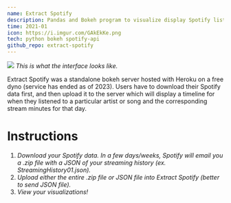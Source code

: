 ```yaml
---
name: Extract Spotify
description: Pandas and Bokeh program to visualize display Spotify listening history
time: 2021-01
icon: https://i.imgur.com/GAkEkKe.png
tech: python bokeh spotify-api
github_repo: extract-spotify
---
```


![](https://i.imgur.com/GAkEkKe.png)
*This is what the interface looks like.*

Extract Spotify was a standalone bokeh server hosted with Heroku on a free dyno (service has ended as of 2023). Users have to download their Spotify data first, and then upload it to the server which will display a timeline for when they listened to a particular artist or song and the corresponding stream minutes for that day.

# Instructions
1. *Download your Spotify data. In a few days/weeks, Spotify will email you a .zip file with a JSON of your streaming history (ex. StreamingHistory01.json).*
2. *Upload either the entire .zip file or JSON file into Extract Spotify (better to send JSON file).*
3. *View your visualizations!*

